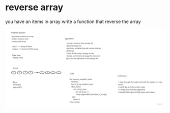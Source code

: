 # reverse array
you have an items in array write a function that reverse the array

![Image](reverseArray.jpg)
